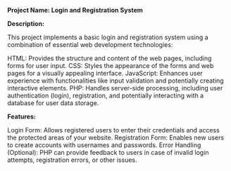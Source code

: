 **Project Name: Login and Registration System**

**Description:**

This project implements a basic login and registration system using a combination of essential web development technologies:

HTML: Provides the structure and content of the web pages, including forms for user input.
CSS: Styles the appearance of the forms and web pages for a visually appealing interface.
JavaScript: Enhances user experience with functionalities like input validation and potentially creating interactive elements.
PHP: Handles server-side processing, including user authentication (login), registration, and potentially interacting with a database for user data storage.

**Features:**

Login Form: Allows registered users to enter their credentials and access the protected areas of your website.
Registration Form: Enables new users to create accounts with usernames and passwords.
Error Handling (Optional): PHP can provide feedback to users in case of invalid login attempts, registration errors, or other issues.
